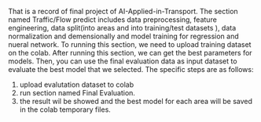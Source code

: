 That is a record of final project of AI-Applied-in-Transport.
The section named Traffic/Flow predict includes data preprocessing, feature engineering, data split(into areas and into training/test datasets ), data normalization and demensionally and model training for regression and nueral network.
To running this section, we need to upload training dataset on the colab.
After running this section, we can get the best parameters for models.
Then, you can use the final evaluation data as input dataset to evaluate the best model that we selected. 
The specific steps are as follows:
1. upload evalutation dataset to colab
2. run section named Final Evaluation.
3. the result wil be showed and the best model for each area will be saved in the colab temporary files.
